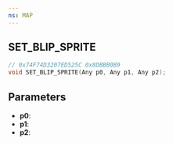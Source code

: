 ```yaml
---
ns: MAP
---
```

## SET_BLIP_SPRITE

```c
// 0x74F74D3207ED525C 0x8DBBB0B9
void SET_BLIP_SPRITE(Any p0, Any p1, Any p2);
```

## Parameters
* **p0**:
* **p1**:
* **p2**:
